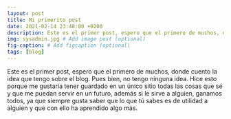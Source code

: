 ```yaml
---
layout: post
title: Mi primerito post
date: 2021-02-14 23:48:00 +0200
description: Este es el primer post, espero que el primero de muchos, donde cuento la idea que tengo sobre el blog. # Add post description (optional)
img: sysadmin.jpg # Add image post (optional)
fig-caption: # Add figcaption (optional)
tags: [blog]
---
```


Este es el primer post, espero que el primero de muchos, donde cuento la idea que tengo sobre el blog. Pues bien, no tengo ninguna idea. Hice esto porque me gustaría tener guardado en un único sitio todas las cosas que sé y que me puedan servir en un futuro, además si le sirve a alguien, ganamos todos, ya que siempre gusta saber que lo que tú sabes es de utilidad a alguien y que con ello ha aprendido algo más.

